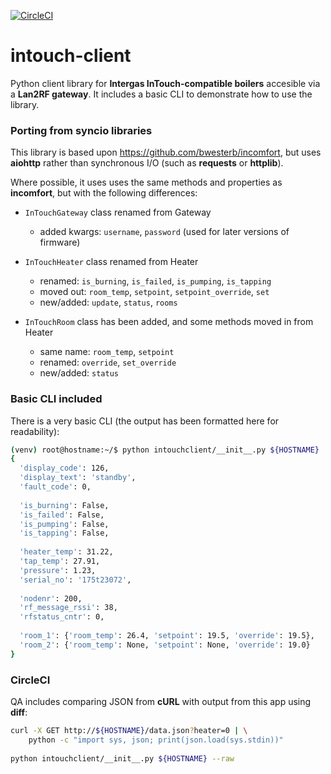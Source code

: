 [![CircleCI](https://circleci.com/gh/zxdavb/intouch-client.svg?style=svg)](https://circleci.com/gh/zxdavb/intouch-client)

# intouch-client

Python client library for **Intergas InTouch-compatible boilers** accesible via a **Lan2RF gateway**. It includes a basic CLI to demonstrate how to use the library.

### Porting from syncio libraries
This library is based upon https://github.com/bwesterb/incomfort, but uses **aiohttp** rather than synchronous I/O (such as **requests** or **httplib**).

Where possible, it uses uses the same methods and properties as **incomfort**, but with the following differences:

  - `InTouchGateway` class renamed from Gateway
    - added kwargs: `username`, `password` (used for later versions of firmware)

  - `InTouchHeater` class renamed from Heater
    - renamed: `is_burning`, `is_failed`, `is_pumping`, `is_tapping`
    - moved out: `room_temp`, `setpoint`, `setpoint_override`, `set`
    - new/added: `update`, `status`, `rooms`

  - `InTouchRoom` class has been added, and some methods moved in from Heater
    - same name: `room_temp`, `setpoint`
    - renamed: `override`, `set_override`
    - new/added: `status`

### Basic CLI included
There is a very basic CLI (the output has been formatted here for readability):
```bash
(venv) root@hostname:~/$ python intouchclient/__init__.py ${HOSTNAME}
{
  'display_code': 126, 
  'display_text': 'standby', 
  'fault_code': 0, 
  
  'is_burning': False, 
  'is_failed': False,
  'is_pumping': False, 
  'is_tapping': False, 
  
  'heater_temp': 31.22, 
  'tap_temp': 27.91, 
  'pressure': 1.23, 
  'serial_no': '175t23072', 
  
  'nodenr': 200, 
  'rf_message_rssi': 38, 
  'rfstatus_cntr': 0, 
  
  'room_1': {'room_temp': 26.4, 'setpoint': 19.5, 'override': 19.5}, 
  'room_2': {'room_temp': None, 'setpoint': None, 'override': 19.0}
}
```

### CircleCI
QA includes comparing JSON from **cURL** with output from this app using **diff**:
```bash
curl -X GET http://${HOSTNAME}/data.json?heater=0 | \
    python -c "import sys, json; print(json.load(sys.stdin))"
    
python intouchclient/__init__.py ${HOSTNAME} --raw
```
